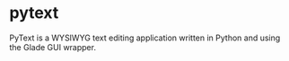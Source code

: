 # pytext
PyText is a WYSIWYG text editing application written in Python and using the Glade GUI wrapper.
